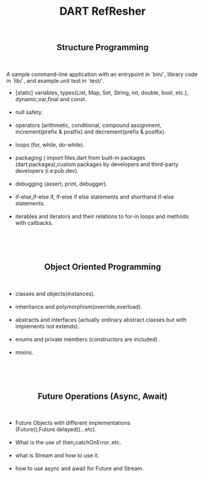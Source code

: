 <h1 align="center" >
DART RefResher
</h1>
<br/>
<h2 align="center">
Structure Programming
</h2>
<br/>
<p>
A sample command-line application with an entrypoint in `bin/`, library code
in `lib/`, and example unit test in `test/`.
</p>
<ul>
<li>
[static] variables, types(List, Map, Set, String, int, double, bool, etc.), dynamic,var,final and const.
</li>
<br/>

<li>
null safety.
</li>
<br/>

<li>
operators (arithmetic, conditional, compound assignment, increment(prefix & postfix) and decrement(prefix & postfix).
</li>
<br/>

<li>
loops (for, while, do-while).
</li>
<br/>
<li>
packaging ( import files.dart from built-in packages (dart:packages),custom packages by developers and third-party developers (i.e:pub.dev).</li>
<br/>

<li>
debugging (assert, print, debugger).
</li>
<br/>

<li>
if-else,if-else if, if-else if else statements and shorthand if-else statements.</li>
<br/>

<li>
iterables and iterators and their relations to for-in loops and methods with callbacks.
</li>
<br/>
</ul>
<br/>
<br/>
<h2 align="center">
Object Oriented Programming
</h2>
<br/>
<ul>
<li>
classes and objects(instances).
</li>
<br/>
<li>
inheritance and polymorphism(override,overload).
</li>
<br/>
<li>
abstracts and interfaces (actually ordinary abstract classes but with implements not extends).
</li>
<br/>
<li>
enums and private members (constructors are included) .
</li>
<br/>

<li>
mixins.
</li>
<br/>

</ul>
<br/>
<br/>
<h2 align="center">
Future Operations (Async, Await)
</h2>
<br/>
<ul>
<li>
Future Objects with different implementations (Future(),Future.delayed()...etc).
</li>
<br/>
<li>
What is the use of then,catchOnError..etc.
</li>
<br/>
<li>
what is Stream and how to use it.
</li>
<br/>
<li>
how to use async and await for Future and Stream.
</li>
<br/>
</ul>